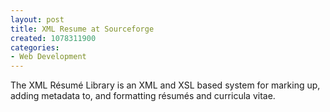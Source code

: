 ```yaml
--- 
layout: post
title: XML Resume at Sourceforge
created: 1078311900
categories: 
- Web Development
---
```

The XML Résumé Library is an XML and XSL based system for marking up, adding metadata to, and formatting résumés and curricula vitae.
